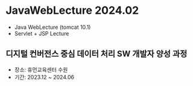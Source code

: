 # JavaWebLecture 2024.02
- Java WebLecture (tomcat 10.1)
- Servlet + JSP Lecture

## 디지털 컨버전스 중심 데이터 처리 SW 개발자 양성 과정
- 장소: 휴먼교육센터 수원
- 기간: 2023.12 ~ 2024.06
